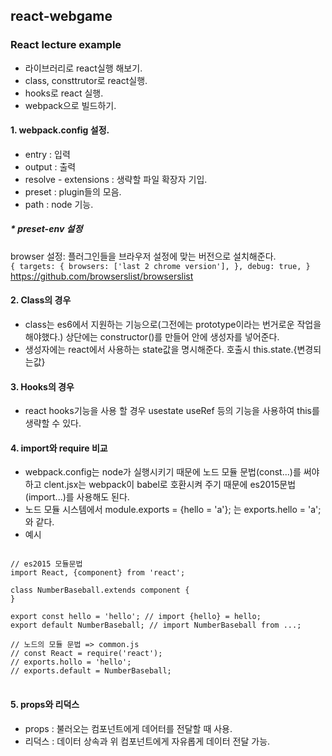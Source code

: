 ## react-webgame
### React lecture example
- 라이브러리로 react실행 해보기.
- class, consttrutor로 react실행.
- hooks로 react 실행.
- webpack으로 빌드하기.

#### 1. webpack.config 설정.
- entry : 입력
- output : 출력
- resolve - extensions : 생략할 파일 확장자 기입.
- preset : plugin들의 모음.
- path : node 기능.
##### * preset-env 설정
browser 설정: 플러그인들을 브라우저 설정에 맞는 버전으로 설치해준다.<br/>
`
{
  targets: {
    browsers: ['last 2 chrome version'],
  },
  debug: true,
}
`<br/>
https://github.com/browserslist/browserslist

#### 2. Class의 경우 
- class는 es6에서 지원하는 기능으로(그전에는 prototype이라는 번거로운 작업을 해야했다.) 상단에는 constructor()를 만들어 안에 생성자를 넣어준다.
- 생성자에는 react에서 사용하는 state값을 명시해준다. 호출시 this.state.{변경되는값}

#### 3. Hooks의 경우
- react hooks기능을 사용 할 경우 usestate useRef 등의 기능을 사용하여 this를 생략할 수 있다.

#### 4. import와 require 비교
- webpack.config는 node가 실행시키기 때문에 노드 모듈 문법(const...)를 써야하고 clent.jsx는 webpack이 babel로 호환시켜 주기 때문에 es2015문법(import...)를 사용해도 된다. 
- 노드 모듈 시스템에서 module.exports = {hello = 'a'}; 는 exports.hello = 'a'; 와 같다.
- 예시 
<pre>
<code>
// es2015 모듈문법
import React, {component} from 'react';

class NumberBaseball.extends component {
}

export const hello = 'hello'; // import {hello} = hello;
export default NumberBaseball; // import NumberBaseball from ...;

// 노드의 모듈 문법 => common.js
// const React = require('react');
// exports.hollo = 'hello';
// exports.default = NumberBaseball;
</code>
</pre>

#### 5. props와 리덕스
- props : 불러오는 컴포넌트에게 데어터를 전달할 때 사용. 
- 리덕스 : 데이터 상속과 위 컴포넌트에게 자유롭게 데이터 전달 가능.


